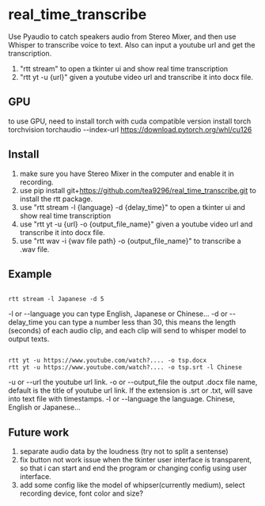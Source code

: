 # real_time_transcribe
Use Pyaudio to catch speakers audio from Stereo Mixer, and then use Whisper to transcribe voice to text. 
Also can input a youtube url and get the transcription.

1. "rtt stream"  to open a tkinter ui and show real time transcription
2. "rtt yt  -u  {url}"  given a youtube video url and transcribe it into docx file.


## GPU
to use GPU, need to install torch with cuda compatible version
install torch torchvision torchaudio --index-url https://download.pytorch.org/whl/cu126

## Install
1. make sure you have Stereo Mixer in the computer and enable it in recording.
2. use pip install git+https://github.com/tea9296/real_time_transcribe.git  to install the rtt package.
3. use "rtt stream -l {language} -d {delay_time}"  to open a tkinter ui and show real time transcription
4. use "rtt yt  -u {url} -o {output_file_name}"  given a youtube video url and transcribe it into docx file.
5. use "rtt wav -i {wav file path} -o {output_file_name}" to transcribe a .wav file.


## Example

```console

rtt stream -l Japanese -d 5
```

-l or --language you can type English, Japanese or Chinese...
-d or --delay_time you can type a number less than 30, this means the length (seconds) of each audio clip, and each clip will send to whisper model to output texts.



```console

rtt yt -u https://www.youtube.com/watch?.... -o tsp.docx
rtt yt -u https://www.youtube.com/watch?.... -o tsp.srt -l Chinese
```
-u or --url the youtube url link.
-o or --output_file the output .docx file name, default is the title of youtube url link. If the extension is .srt or .txt, will save into text file with timestamps.
-l or --language the language. Chinese, English or Japanese... 


## Future work 
1. separate audio data by the loudness (try not to split a sentense)
2. fix button not work issue when the tkinter user interface is transparent, so that i can start and end the program or changing config using user interface.
3. add some config like the model of whipser(currently medium), select recording device, font color and size? 
